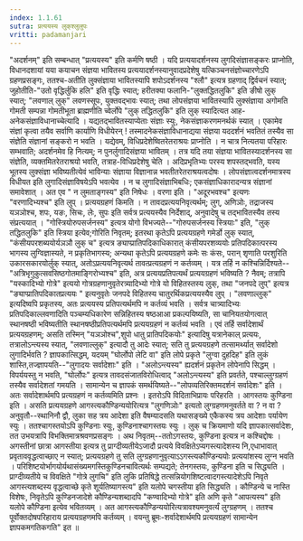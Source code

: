 ```yaml
---
index: 1.1.61
sutra: प्रत्ययस्य लुक्‌श्लुलुपः
vritti: padamanjari
---
```


 "अदर्शनम्" इति सम्बन्धात् "प्रत्ययस्य" इति कर्मणि षष्ठी । यदि प्रत्ययादर्शनस्य लुगदिसंज्ञासङ्करः प्राप्नोति, विधानदशायां यया कयाचन संज्ञया भावितस्य प्रत्ययादर्शनस्यानुवादप्रदेशेषु यत्किञ्चनसंज्ञोच्चारणेऽपि ग्रहणप्रसङ्गः, ततश्च-अतीति लुक्संज्ञाया भावितस्यापि शपोऽदर्शनस्य "श्लौ" इत्यत्र ग्रहणाद् द्विर्वचनं स्यात्; जुहोतीति-"उतो वृद्धिर्लुकि हलि" इति वृद्धिः स्यात्; हरीतक्या फलानि-"लुक्तद्धितलुकि" इति ङीषो लुक् स्यात्; "लवणाल् लुक्" लवणस्सूपः, युक्तवद्भावः स्यात्; तथा लोपसंज्ञया भावितस्यापि लुक्संज्ञाया अगोमति गोमती सम्पन्ना गोमतीभूता ब्राह्मणीति च्वेर्लोपे "लुक् तद्धितलुकि" इति लुक् स्यादित्यत आह-अनेकसंज्ञाविधानाच्चेत्यादि । यद्यतद्भावितस्याप्येताः संज्ञाः स्युः, नेकसंज्ञाकरणमनर्थकं स्यात् । एकामेव संज्ञां कृत्वा तयैव सर्वाणि कार्याणि विधीयेरन् ! तस्मादनेकसंज्ञाविधानाद्यया संज्ञया यददर्शनं भवतितं तस्यैव सा संज्ञेति संज्ञानां सङ्करो न भवति । यद्येवम्, विधिप्रदेशेष्वितरेतराश्रयः प्राप्नोति । न चात्र नित्यतया परिहारः सम्भवाति; अदर्शनमेव हि नित्यम्; न पुनर्लुगादिसंज्ञया भावितम् । तत्र यदि तया संज्ञया भावितस्यादर्शनस्य सा संज्ञेति, व्यक्तमितरेतराश्रयो भवति, तत्राह-विधिप्रदेशेषु चेति । अदिप्रभृतिभ्यः परस्य शपस्तद्भवति, यस्य भूतस्य लुक्संज्ञा भविष्यतीत्येवं भाविन्याः संज्ञाया विज्ञानान्न भवतीतरेतराश्रयत्वदोषः । लोपसंज्ञात्वदर्शनमात्रस्य विधीयत इति लुगादिसंज्ञाविषयेऽपि भवत्येव । न च लुगादिसंज्ञाभिबधिः; एकसंज्ञाधिकारादन्यत्र संज्ञानां समावेशात् । अत एव " न लुमताङ्गस्य" इति निषेधः । वरणा इति । "अदूरभवश्च" इत्यणः "वरणादिभ्यश्च" इति लुप् । प्रत्ययग्रहणं किमति । न तावदप्रत्ययनिवृत्यर्थम्; लुग्, अणिञोः, तद्राजस्य यञञोश्च, शपः, यङः, सिचः, लेः, सुपः इति सर्वत्र प्रत्ययस्यैव निर्देशाद्, अनुवादेषु च तद्भावितस्यैव तस्य संप्रत्ययात् । "गोस्त्रियोरुपसर्जनस्य" इत्यत्र योगो विभज्यते--"गोरुपसर्जनस्य स्त्रियाः" इति, "लुक् तद्धितलुकि" इति स्त्रिया इत्येव;गोरिति निवृतम्; इतरथा कृतेऽपि प्रत्ययग्रहणे गमेर्डो लुक् स्यात्, "कंसीयपरशब्ययोर्यञञौ लुक् च" इत्यत्र ङ्याप्प्रातिपदिकाधिकारात् कंसीयपरशव्ययोः प्रतिपदिकात्परस्य भागस्य लुग्विज्ञास्यते, न प्रकृतिभागस्य; अन्यथा कृतेऽपि प्रत्ययग्रहणे कमेः सः कंसः, परान् शृणाति परशुरिति उकारसकारयोर्लुक् स्यात्, अतोऽप्रत्ययनिवृत्यर्थ तावत्प्रत्यग्रहणं न कर्तव्यम् । यत्र तर्हि न कश्चिन्निर्दिश्यते--"अत्रिभृगुकुत्सवसिष्ठगोतमाङ्गिरोभ्यश्च" इति, अत्र प्रत्ययप्रतिपत्यर्थं प्रत्ययग्रहणं भविष्यति ? नैवम्; तत्रापि "यस्कादिभ्यो गोत्रे" इत्ययो गोत्रग्रहणानुवृतेरत्र्यादिभ्यो गोत्रे यो विहितस्तस्य लुक्, तथा "जनपदे लुप्" इत्यत्र "ङ्याप्प्रातिपदिकातप्रत्ययः " इत्यनुवृतेः जनपदे विहितस्य चातुरर्थिकप्रत्ययस्यैव लुप् । "लवणाल्लुक्" इत्यदिष्वपि प्रकृतस्य, अतः प्रत्ययस्य प्रतिपत्यर्थमपि न कर्तव्यं भवति । सर्वत्र चात्र्यादिभ्यः प्रतिपदिकाल्लवणादिति पञ्चम्यधिकारेण सन्निहितस्य षष्ठआआ प्रकल्पयिष्यति, सा चानियतयोगत्वात् स्थानषष्ठी भविष्यतीति स्थानषष्ठीप्रतिपत्यर्थमपि प्रत्ययग्रहणं न कर्तव्यं भवति । एवं तर्हि सर्वादेशार्थं प्रत्ययग्रहणम्; असति तस्मिन् "यञञोश्च",शुपो धातु प्रातिपदिकयोः" इत्यादिषु यत्रानेकाल् प्रत्ययः, तत्रालोऽन्त्यस्य स्यात्, "लवणाल्लुक्" इत्यादौ तु आदेः स्यात्; सति तु प्रत्ययग्रहणे तत्सामर्थ्यात् सर्वादेशो लुगादिर्भवति ? ज्ञापकात्सिद्धम्, यदयम् "घोर्लोपो लेटि वा" इति लोपे प्रकृते "लुग्वा दुहदिह" इति लुकं शास्ति,तज्ज्ञापयति--"लुगादयः सर्वादेशाः" इति । "अलोऽन्त्यस्य" ह्यदर्शनं प्रकृतेन लोपेनापि सिद्धम् । विपर्ययस्तु न भवति, "घोर्लोपः" इत्यत्र तावदसंजातविरोधित्वाद् "अलोऽन्त्यस्य" इति प्रवर्तते, पश्चाल्लुग्ग्रहणं तस्यैव सर्वादेशतां गमयति । सामान्येन च ज्ञापकं समर्थयिष्यते--"लोपव्यतिरिक्तमदर्शनं सर्वादेशः" इति । अतः सर्वादेशार्थमपि प्रत्यग्रहणं न कर्तव्यमिति प्रश्नः । इतरोऽपि विदिताभिप्रायः परिहरति । आगस्तयः कुण्डिना इति । असति प्रत्ययग्रहणे आगस्त्यकौण्डिन्ययोरित्यत्र "लुगणिञोः" इत्यतो लुग्ग्रहणमनुवर्तते वा ? न वा ? अनुवृतौ--स्थानिनौ द्वौ, लुका सह त्रय आदेशा इति वैषम्यादसति यथासङ्ख्ये एकैकस्य त्रय आदेशाः पर्यायेण स्युः । ततश्चागस्तयोऽपि कुण्डिनाः स्युः, कुण्डिनाश्चागस्तयः स्युः । लुक् च क्रियमाणो यदि ज्ञापकात्सर्वादेशः, तत उभयत्रापि विभक्तिमात्रश्रवणप्रसङ्गः । अथ निवृतम्--ततोऽगस्तयः, कुण्डिना इत्यत्र न कश्चिद्दोषः । अगस्तीनां छात्रा आगस्तीया इत्यत्र तु प्राग्दीव्यतीयेऽजादौ प्रत्यये विवक्षितेऽप्यगस्त्यादेशस्य नि,एधाभावात् प्रवृताववृद्धत्वाच्छाए न स्यात्; प्रत्ययग्रहणे तु सति लुग्ग्रहणानुवृत्याऽऽगस्त्यकौण्डिन्ययोः प्रत्ययांशस्य लुग्न भवति । परिशिष्टयोर्भागयोर्यथासंख्यमगस्तिकुण्डिनचावित्यर्थः सम्पद्यते; तेनगस्तयः, कुण्डिना इति च सिद्ध्यति । प्राग्दीव्यतीये च विवक्षिते "गोत्रे लुगचि" इति लुकि प्रतिषिद्धे तत्सन्नियोगशिष्टत्वादगस्त्यादेशेऽपि निवृते आगस्त्यशब्दस्य वृद्धत्वाच्छे कृते शूर्यतिष्यागस्त्य" इति यलोपे चगस्तीया इति सिद्ध्यति । कौण्डिन्ये च नास्ति विशेषः, निवृतेऽपि कुण्डिनजादेशे कौण्डिन्यशब्दादपि "कण्वादिभ्यो गोत्रे" इति अणि कृते "आपत्यस्य" इति यलोपे कौण्डिना इत्येव भवितव्यम् । अत आगस्त्यकौण्डिन्ययोरित्यत्रावश्यमनुवर्त्यं लुग्ग्रहणम् । ततश्च पूर्वोक्तदोषपरिहाराय प्रत्ययग्रहणमपि कर्तव्यम् । वयन्तु ब्रूमः-शर्वादेशार्थमपि प्रत्ययग्रहणं सामान्येन ज्ञापकमगतिकगति" इत ॥